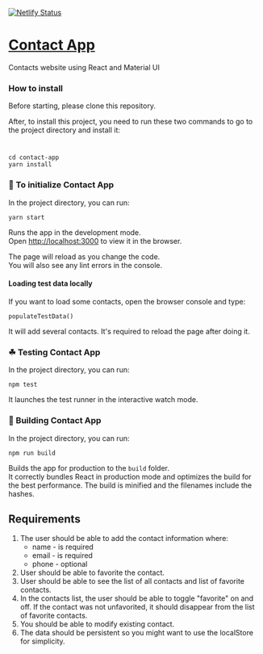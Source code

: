 [![Netlify Status](https://api.netlify.com/api/v1/badges/6b7b76e7-6619-4ad4-a3f5-bc9e6b98efaa/deploy-status)](https://app.netlify.com/sites/mariana-contact-app/deploys)

# [Contact App](https://mariana-contact-app.netlify.com/)

Contacts website using React and Material UI

### How to install

Before starting, please clone this repository.

After, to install this project, you need to run these two commands to go to the project directory and install it:

#
```
cd contact-app
yarn install
```

### 🍻 To initialize Contact App

In the project directory, you can run:

```
yarn start
```

Runs the app in the development mode.<br>
Open [http://localhost:3000](http://localhost:3000) to view it in the browser.

The page will reload as you change the code.<br>
You will also see any lint errors in the console.

#### Loading test data locally

If you want to load some contacts, open the browser console and type:

```
populateTestData()
```

It will add several contacts.  It's required to reload the page after doing it.

### ☘ Testing Contact App

In the project directory, you can run:

```
npm test
```

It launches the test runner in the interactive watch mode.

### 🚀 Building Contact App

In the project directory, you can run:

```
npm run build
```

Builds the app for production to the `build` folder.<br>
It correctly bundles React in production mode and optimizes the build for the best performance.
The build is minified and the filenames include the hashes.

## Requirements

1. The user should be able to add the contact information where:
    - name - is required
    - email - is required
    - phone - optional
1. User should be able to favorite the contact.
1. User should be able to see the list of all contacts and list of favorite contacts.
1. In the contacts list, the user should be able to toggle "favorite" on and off. If the contact was not unfavorited, it should disappear from the list of favorite contacts.
1. You should be able to modify existing contact.
1. The data should be persistent so you might want to use the localStore for simplicity.
